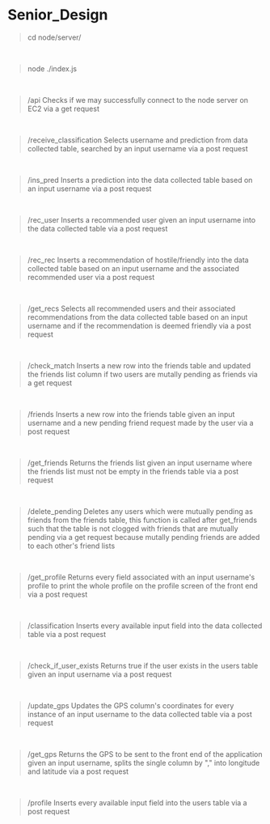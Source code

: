 # Senior_Design
> cd node/server/

<br/>

> node ./index.js

<br/>

> /api
Checks if we may successfully connect to the node server on EC2 via a get request

<br/>

> /receive_classification
Selects username and prediction from data collected table, searched by an input username via a post request

<br/>

> /ins_pred
Inserts a prediction into the data collected table based on an input username via a post request

<br/>

> /rec_user
Inserts a recommended user given an input username into the data collected table via a post request

<br/>

> /rec_rec
Inserts a recommendation of hostile/friendly into the data collected table based on an input username and the associated recommended user via a post request

<br/>

> /get_recs
Selects all recommended users and their associated recommendations from the data collected table based on an input username and if the recommendation is deemed friendly via a post request

<br/>

> /check_match
Inserts a new row into the friends table and updated the friends list column if two users are mutally pending as friends via a get request

<br/>

> /friends
Inserts a new row into the friends table given an input username and a new pending friend request made by the user via a post request

<br/>

> /get_friends
Returns the friends list given an input username where the friends list must not be empty in the friends table via a post request

<br/>

> /delete_pending
Deletes any users which were mutually pending as friends from the friends table, this function is called after get_friends such that the table is not clogged with friends that are mutually pending via a get request because mutally pending friends are added to each other's friend lists 

<br/>

> /get_profile
Returns every field associated with an input username's profile to print the whole profile on the profile screen of the front end via a post request

<br/>

> /classification
Inserts every available input field into the data collected table via a post request

<br/>

> /check_if_user_exists
Returns true if the user exists in the users table given an input username via a post request

<br/>

> /update_gps
Updates the GPS column's coordinates for every instance of an input username to the data collected table via a post request

<br/>

> /get_gps
Returns the GPS to be sent to the front end of the application given an input username, splits the single column by "," into longitude and latitude via a post request

<br/>

> /profile
Inserts every available input field into the users table via a post request


